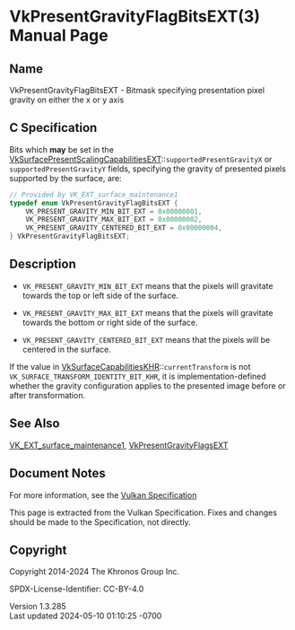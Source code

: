 # VkPresentGravityFlagBitsEXT(3) Manual Page

## Name

VkPresentGravityFlagBitsEXT - Bitmask specifying presentation pixel
gravity on either the x or y axis



## <a href="#_c_specification" class="anchor"></a>C Specification

Bits which **may** be set in the
[VkSurfacePresentScalingCapabilitiesEXT](https://registry.khronos.org/vulkan/specs/1.3-extensions/man/html/VkSurfacePresentScalingCapabilitiesEXT.html)::`supportedPresentGravityX`
or `supportedPresentGravityY` fields, specifying the gravity of
presented pixels supported by the surface, are:

``` c
// Provided by VK_EXT_surface_maintenance1
typedef enum VkPresentGravityFlagBitsEXT {
    VK_PRESENT_GRAVITY_MIN_BIT_EXT = 0x00000001,
    VK_PRESENT_GRAVITY_MAX_BIT_EXT = 0x00000002,
    VK_PRESENT_GRAVITY_CENTERED_BIT_EXT = 0x00000004,
} VkPresentGravityFlagBitsEXT;
```

## <a href="#_description" class="anchor"></a>Description

- `VK_PRESENT_GRAVITY_MIN_BIT_EXT` means that the pixels will gravitate
  towards the top or left side of the surface.

- `VK_PRESENT_GRAVITY_MAX_BIT_EXT` means that the pixels will gravitate
  towards the bottom or right side of the surface.

- `VK_PRESENT_GRAVITY_CENTERED_BIT_EXT` means that the pixels will be
  centered in the surface.

If the value in
[VkSurfaceCapabilitiesKHR](https://registry.khronos.org/vulkan/specs/1.3-extensions/man/html/VkSurfaceCapabilitiesKHR.html)::`currentTransform`
is not `VK_SURFACE_TRANSFORM_IDENTITY_BIT_KHR`, it is
implementation-defined whether the gravity configuration applies to the
presented image before or after transformation.

## <a href="#_see_also" class="anchor"></a>See Also

[VK_EXT_surface_maintenance1](https://registry.khronos.org/vulkan/specs/1.3-extensions/man/html/VK_EXT_surface_maintenance1.html),
[VkPresentGravityFlagsEXT](https://registry.khronos.org/vulkan/specs/1.3-extensions/man/html/VkPresentGravityFlagsEXT.html)

## <a href="#_document_notes" class="anchor"></a>Document Notes

For more information, see the <a
href="https://registry.khronos.org/vulkan/specs/1.3-extensions/html/vkspec.html#VkPresentGravityFlagBitsEXT"
target="_blank" rel="noopener">Vulkan Specification</a>

This page is extracted from the Vulkan Specification. Fixes and changes
should be made to the Specification, not directly.

## <a href="#_copyright" class="anchor"></a>Copyright

Copyright 2014-2024 The Khronos Group Inc.

SPDX-License-Identifier: CC-BY-4.0

Version 1.3.285  
Last updated 2024-05-10 01:10:25 -0700
